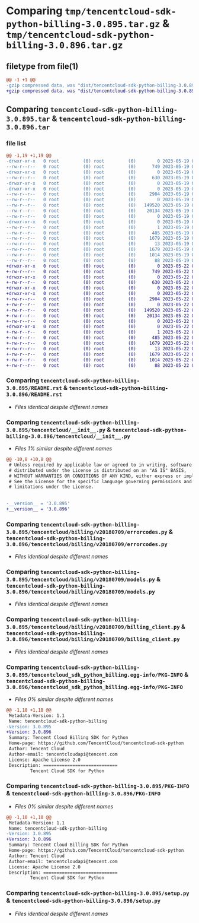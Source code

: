 # Comparing `tmp/tencentcloud-sdk-python-billing-3.0.895.tar.gz` & `tmp/tencentcloud-sdk-python-billing-3.0.896.tar.gz`

## filetype from file(1)

```diff
@@ -1 +1 @@
-gzip compressed data, was "dist/tencentcloud-sdk-python-billing-3.0.895.tar", last modified: Fri May 19 02:42:34 2023, max compression
+gzip compressed data, was "dist/tencentcloud-sdk-python-billing-3.0.896.tar", last modified: Mon May 22 00:15:15 2023, max compression
```

## Comparing `tencentcloud-sdk-python-billing-3.0.895.tar` & `tencentcloud-sdk-python-billing-3.0.896.tar`

### file list

```diff
@@ -1,19 +1,19 @@
-drwxr-xr-x   0 root         (0) root         (0)        0 2023-05-19 02:42:34.000000 tencentcloud-sdk-python-billing-3.0.895/
--rw-r--r--   0 root         (0) root         (0)      749 2023-05-19 02:42:34.000000 tencentcloud-sdk-python-billing-3.0.895/README.rst
-drwxr-xr-x   0 root         (0) root         (0)        0 2023-05-19 02:42:34.000000 tencentcloud-sdk-python-billing-3.0.895/tencentcloud/
--rw-r--r--   0 root         (0) root         (0)      630 2023-05-19 02:42:34.000000 tencentcloud-sdk-python-billing-3.0.895/tencentcloud/__init__.py
-drwxr-xr-x   0 root         (0) root         (0)        0 2023-05-19 02:42:34.000000 tencentcloud-sdk-python-billing-3.0.895/tencentcloud/billing/
-drwxr-xr-x   0 root         (0) root         (0)        0 2023-05-19 02:42:34.000000 tencentcloud-sdk-python-billing-3.0.895/tencentcloud/billing/v20180709/
--rw-r--r--   0 root         (0) root         (0)     2904 2023-05-19 02:42:34.000000 tencentcloud-sdk-python-billing-3.0.895/tencentcloud/billing/v20180709/errorcodes.py
--rw-r--r--   0 root         (0) root         (0)        0 2023-05-19 02:42:34.000000 tencentcloud-sdk-python-billing-3.0.895/tencentcloud/billing/v20180709/__init__.py
--rw-r--r--   0 root         (0) root         (0)   149520 2023-05-19 02:42:34.000000 tencentcloud-sdk-python-billing-3.0.895/tencentcloud/billing/v20180709/models.py
--rw-r--r--   0 root         (0) root         (0)    20134 2023-05-19 02:42:34.000000 tencentcloud-sdk-python-billing-3.0.895/tencentcloud/billing/v20180709/billing_client.py
--rw-r--r--   0 root         (0) root         (0)        0 2023-05-19 02:42:34.000000 tencentcloud-sdk-python-billing-3.0.895/tencentcloud/billing/__init__.py
-drwxr-xr-x   0 root         (0) root         (0)        0 2023-05-19 02:42:34.000000 tencentcloud-sdk-python-billing-3.0.895/tencentcloud_sdk_python_billing.egg-info/
--rw-r--r--   0 root         (0) root         (0)        1 2023-05-19 02:42:34.000000 tencentcloud-sdk-python-billing-3.0.895/tencentcloud_sdk_python_billing.egg-info/dependency_links.txt
--rw-r--r--   0 root         (0) root         (0)      485 2023-05-19 02:42:34.000000 tencentcloud-sdk-python-billing-3.0.895/tencentcloud_sdk_python_billing.egg-info/SOURCES.txt
--rw-r--r--   0 root         (0) root         (0)     1679 2023-05-19 02:42:34.000000 tencentcloud-sdk-python-billing-3.0.895/tencentcloud_sdk_python_billing.egg-info/PKG-INFO
--rw-r--r--   0 root         (0) root         (0)       13 2023-05-19 02:42:34.000000 tencentcloud-sdk-python-billing-3.0.895/tencentcloud_sdk_python_billing.egg-info/top_level.txt
--rw-r--r--   0 root         (0) root         (0)     1679 2023-05-19 02:42:34.000000 tencentcloud-sdk-python-billing-3.0.895/PKG-INFO
--rw-r--r--   0 root         (0) root         (0)     1014 2023-05-19 02:42:34.000000 tencentcloud-sdk-python-billing-3.0.895/setup.py
--rw-r--r--   0 root         (0) root         (0)       88 2023-05-19 02:42:34.000000 tencentcloud-sdk-python-billing-3.0.895/setup.cfg
+drwxr-xr-x   0 root         (0) root         (0)        0 2023-05-22 00:15:15.000000 tencentcloud-sdk-python-billing-3.0.896/
+-rw-r--r--   0 root         (0) root         (0)      749 2023-05-22 00:15:15.000000 tencentcloud-sdk-python-billing-3.0.896/README.rst
+drwxr-xr-x   0 root         (0) root         (0)        0 2023-05-22 00:15:15.000000 tencentcloud-sdk-python-billing-3.0.896/tencentcloud/
+-rw-r--r--   0 root         (0) root         (0)      630 2023-05-22 00:15:15.000000 tencentcloud-sdk-python-billing-3.0.896/tencentcloud/__init__.py
+drwxr-xr-x   0 root         (0) root         (0)        0 2023-05-22 00:15:15.000000 tencentcloud-sdk-python-billing-3.0.896/tencentcloud/billing/
+drwxr-xr-x   0 root         (0) root         (0)        0 2023-05-22 00:15:15.000000 tencentcloud-sdk-python-billing-3.0.896/tencentcloud/billing/v20180709/
+-rw-r--r--   0 root         (0) root         (0)     2904 2023-05-22 00:15:15.000000 tencentcloud-sdk-python-billing-3.0.896/tencentcloud/billing/v20180709/errorcodes.py
+-rw-r--r--   0 root         (0) root         (0)        0 2023-05-22 00:15:15.000000 tencentcloud-sdk-python-billing-3.0.896/tencentcloud/billing/v20180709/__init__.py
+-rw-r--r--   0 root         (0) root         (0)   149520 2023-05-22 00:15:15.000000 tencentcloud-sdk-python-billing-3.0.896/tencentcloud/billing/v20180709/models.py
+-rw-r--r--   0 root         (0) root         (0)    20134 2023-05-22 00:15:15.000000 tencentcloud-sdk-python-billing-3.0.896/tencentcloud/billing/v20180709/billing_client.py
+-rw-r--r--   0 root         (0) root         (0)        0 2023-05-22 00:15:15.000000 tencentcloud-sdk-python-billing-3.0.896/tencentcloud/billing/__init__.py
+drwxr-xr-x   0 root         (0) root         (0)        0 2023-05-22 00:15:15.000000 tencentcloud-sdk-python-billing-3.0.896/tencentcloud_sdk_python_billing.egg-info/
+-rw-r--r--   0 root         (0) root         (0)        1 2023-05-22 00:15:15.000000 tencentcloud-sdk-python-billing-3.0.896/tencentcloud_sdk_python_billing.egg-info/dependency_links.txt
+-rw-r--r--   0 root         (0) root         (0)      485 2023-05-22 00:15:15.000000 tencentcloud-sdk-python-billing-3.0.896/tencentcloud_sdk_python_billing.egg-info/SOURCES.txt
+-rw-r--r--   0 root         (0) root         (0)     1679 2023-05-22 00:15:15.000000 tencentcloud-sdk-python-billing-3.0.896/tencentcloud_sdk_python_billing.egg-info/PKG-INFO
+-rw-r--r--   0 root         (0) root         (0)       13 2023-05-22 00:15:15.000000 tencentcloud-sdk-python-billing-3.0.896/tencentcloud_sdk_python_billing.egg-info/top_level.txt
+-rw-r--r--   0 root         (0) root         (0)     1679 2023-05-22 00:15:15.000000 tencentcloud-sdk-python-billing-3.0.896/PKG-INFO
+-rw-r--r--   0 root         (0) root         (0)     1014 2023-05-22 00:15:15.000000 tencentcloud-sdk-python-billing-3.0.896/setup.py
+-rw-r--r--   0 root         (0) root         (0)       88 2023-05-22 00:15:15.000000 tencentcloud-sdk-python-billing-3.0.896/setup.cfg
```

### Comparing `tencentcloud-sdk-python-billing-3.0.895/README.rst` & `tencentcloud-sdk-python-billing-3.0.896/README.rst`

 * *Files identical despite different names*

### Comparing `tencentcloud-sdk-python-billing-3.0.895/tencentcloud/__init__.py` & `tencentcloud-sdk-python-billing-3.0.896/tencentcloud/__init__.py`

 * *Files 1% similar despite different names*

```diff
@@ -10,8 +10,8 @@
 # Unless required by applicable law or agreed to in writing, software
 # distributed under the License is distributed on an "AS IS" BASIS,
 # WITHOUT WARRANTIES OR CONDITIONS OF ANY KIND, either express or implied.
 # See the License for the specific language governing permissions and
 # limitations under the License.
 
 
-__version__ = '3.0.895'
+__version__ = '3.0.896'
```

### Comparing `tencentcloud-sdk-python-billing-3.0.895/tencentcloud/billing/v20180709/errorcodes.py` & `tencentcloud-sdk-python-billing-3.0.896/tencentcloud/billing/v20180709/errorcodes.py`

 * *Files identical despite different names*

### Comparing `tencentcloud-sdk-python-billing-3.0.895/tencentcloud/billing/v20180709/models.py` & `tencentcloud-sdk-python-billing-3.0.896/tencentcloud/billing/v20180709/models.py`

 * *Files identical despite different names*

### Comparing `tencentcloud-sdk-python-billing-3.0.895/tencentcloud/billing/v20180709/billing_client.py` & `tencentcloud-sdk-python-billing-3.0.896/tencentcloud/billing/v20180709/billing_client.py`

 * *Files identical despite different names*

### Comparing `tencentcloud-sdk-python-billing-3.0.895/tencentcloud_sdk_python_billing.egg-info/PKG-INFO` & `tencentcloud-sdk-python-billing-3.0.896/tencentcloud_sdk_python_billing.egg-info/PKG-INFO`

 * *Files 0% similar despite different names*

```diff
@@ -1,10 +1,10 @@
 Metadata-Version: 1.1
 Name: tencentcloud-sdk-python-billing
-Version: 3.0.895
+Version: 3.0.896
 Summary: Tencent Cloud Billing SDK for Python
 Home-page: https://github.com/TencentCloud/tencentcloud-sdk-python
 Author: Tencent Cloud
 Author-email: tencentcloudapi@tencent.com
 License: Apache License 2.0
 Description: ============================
         Tencent Cloud SDK for Python
```

### Comparing `tencentcloud-sdk-python-billing-3.0.895/PKG-INFO` & `tencentcloud-sdk-python-billing-3.0.896/PKG-INFO`

 * *Files 0% similar despite different names*

```diff
@@ -1,10 +1,10 @@
 Metadata-Version: 1.1
 Name: tencentcloud-sdk-python-billing
-Version: 3.0.895
+Version: 3.0.896
 Summary: Tencent Cloud Billing SDK for Python
 Home-page: https://github.com/TencentCloud/tencentcloud-sdk-python
 Author: Tencent Cloud
 Author-email: tencentcloudapi@tencent.com
 License: Apache License 2.0
 Description: ============================
         Tencent Cloud SDK for Python
```

### Comparing `tencentcloud-sdk-python-billing-3.0.895/setup.py` & `tencentcloud-sdk-python-billing-3.0.896/setup.py`

 * *Files identical despite different names*


